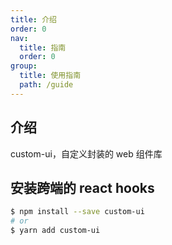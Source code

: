 ```yaml
---
title: 介绍
order: 0
nav:
  title: 指南
  order: 0
group:
  title: 使用指南
  path: /guide
---
```


## 介绍

custom-ui，自定义封装的 web 组件库

## 安装跨端的 react hooks

```bash
$ npm install --save custom-ui
# or
$ yarn add custom-ui
```
